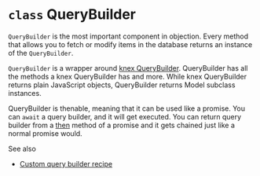 # `class` QueryBuilder

`QueryBuilder` is the most important component in objection. Every method that allows you to fetch or modify items in the database returns an instance of the `QueryBuilder`.

`QueryBuilder` is a wrapper around [knex QueryBuilder](http://knexjs.org#Builder). QueryBuilder has all the methods a knex QueryBuilder has and more. While knex QueryBuilder returns plain JavaScript objects, QueryBuilder returns Model subclass instances.

QueryBuilder is thenable, meaning that it can be used like a promise. You can `await` a query builder, and it will get executed. You can return query builder from a [then](https://github.com/Vincit/objection.js/tree/v1/doc/api/query-builder/other-methods.md#then) method of a promise and it gets chained just like a normal promise would.

See also

 * [Custom query builder recipe](https://github.com/Vincit/objection.js/tree/v1/doc/recipes/custom-query-builder.md)
